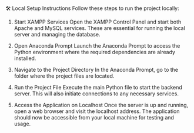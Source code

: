 🛠️ Local Setup Instructions
Follow these steps to run the project locally:

1. Start XAMPP Services
Open the XAMPP Control Panel and start both Apache and MySQL services. These are essential for running the local server and managing the database.

2. Open Anaconda Prompt
Launch the Anaconda Prompt to access the Python environment where the required dependencies are already installed.

3. Navigate to the Project Directory
In the Anaconda Prompt, go to the folder where the project files are located.

4. Run the Project File
Execute the main Python file to start the backend server. This will also initiate connections to any necessary services.

5. Access the Application on Localhost
Once the server is up and running, open a web browser and visit the localhost address. The application should now be accessible from your local machine for testing and usage.